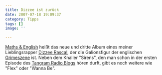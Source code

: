 ```yaml
---
title: Dizzee ist zurück
date: 2007-07-18 19:09:37
category: Tipps
tags: []
image: ''

---
```


[Maths & English](http://www.dizzeerascal.co.uk/) heißt das neue und dritte Album eines meiner Lieblingsrapper [Dizzee Rascal](http://en.wikipedia.org/wiki/Dizzee_Rascal), der die Galionsfigur der englischen [Grimeszene](http://en.wikipedia.org/wiki/Grime) ist. Neben dem Knaller "Sirens", den man schon in der ersten Episode des [Tangram Radio Blogs](http://www.tangramradioblog.de.be) hören durft, gibt es noch weitere wie "Flex" oder "Wanna Be".
